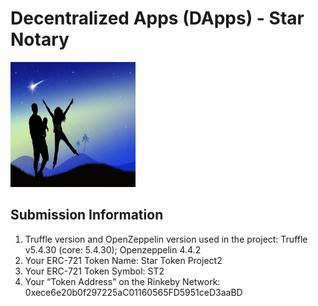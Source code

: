 # Decentralized Apps (DApps) - Star Notary

<img src="https://github.com/ramkumarrani/udacity-blockchain-projects/blob/master/project2/images/Star-Notary1.jpg" width="200" height="200" />

## Submission Information
1. Truffle version and OpenZeppelin version used in the project: Truffle v5.4.30 (core: 5.4.30); Openzeppelin 4.4.2
2. Your ERC-721 Token Name: Star Token Project2
3. Your ERC-721 Token Symbol: ST2
4. Your “Token Address” on the Rinkeby Network: 0xece6e20b0f297225aC01160565FD5951ceD3aaBD
